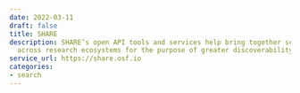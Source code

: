 ```yaml
---
date: 2022-03-11
draft: false
title: SHARE
description: SHARE’s open API tools and services help bring together scholarship distributed
  across research ecosystems for the purpose of greater discoverability.
service_url: https://share.osf.io
categories:
- search
---
```




